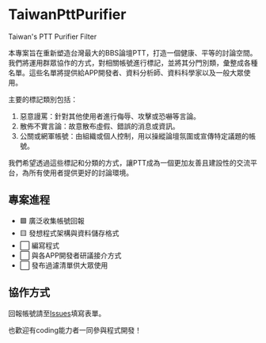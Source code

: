 # TaiwanPttPurifier
Taiwan's PTT Purifier Filter

本專案旨在重新塑造台灣最大的BBS論壇PTT，打造一個健康、平等的討論空間。我們將運用群眾協作的方式，對相關帳號進行標記，並將其分門別類，彙整成各種名單。這些名單將提供給APP開發者、資料分析師、資料科學家以及一般大眾使用。

主要的標記類別包括：
1. 惡意謾罵：針對其他使用者進行侮辱、攻擊或恐嚇等言論。
2. 散佈不實言論：故意散布虛假、錯誤的消息或資訊。
3. 公關或網軍帳號：由組織或個人控制，用以操縱論壇氛圍或宣傳特定議題的帳號。

我們希望透過這些標記和分類的方式，讓PTT成為一個更加友善且建設性的交流平台，為所有使用者提供更好的討論環境。

## 專案進程
- 🟩 廣泛收集帳號回報
- 🟨 發想程式架構與資料儲存格式
- ⬜ 編寫程式
- ⬜ 與各APP開發者研議接介方式
- ⬜ 發布過濾清單供大眾使用

## 協作方式
回報帳號請至[Issues](https://github.com/TobySkarting/TaiwanPttPurifier/issues)填寫表單。

也歡迎有coding能力者一同參與程式開發！
